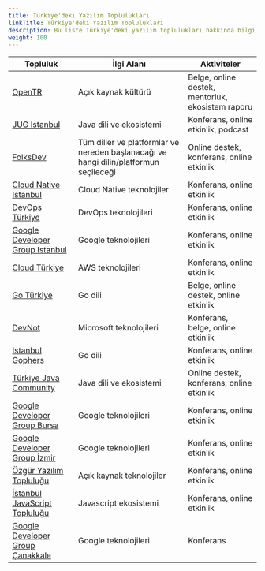 ```yaml
---
title: Türkiye'deki Yazılım Toplulukları
linkTitle: Türkiye'deki Yazılım Toplulukları
description: Bu liste Türkiye'deki yazılım toplulukları hakkında bilgi içermektedir
weight: 100
---
```


| **Topluluk**                                                                               | **İlgi Alanı**                                                                        | **Aktiviteler**                                   |
|--------------------------------------------------------------------------------------------|---------------------------------------------------------------------------------------|---------------------------------------------------|
| [OpenTR](https://opentr.foundation/)                                                       | Açık kaynak kültürü                                                                   | Belge, online destek, mentorluk, ekosistem raporu |
| [JUG Istanbul](https://www.jugistanbul.org/)                                               | Java dili ve ekosistemi                                                               | Konferans, online etkinlik, podcast               |
| [FolksDev](https://bento.me/folksdev)                                                      | Tüm diller ve platformlar ve nereden başlanacağı ve hangi dilin/platformun seçileceği | Online destek, konferans, online etkinlik         |
| [Cloud Native Istanbul](https://community.cncf.io/istanbul/)                               | Cloud Native teknolojiler                                                             | Konferans, online etkinlik                        |
| [DevOps Türkiye](https://www.youtube.com/@DevOpsTurkey/streams)                            | DevOps teknolojileri                                                                  | Konferans, online etkinlik                        |
| [Google Developer Group Istanbul](https://gdg.community.dev/gdg-istanbul/)                 | Google teknolojileri                                                                  | Konferans, online etkinlik                        |
| [Cloud Türkiye](https://twitter.com/CloudTurkiye)                                          | AWS teknolojileri                                                                     | Konferans, online etkinlik                        |
| [Go Türkiye](https://kommunity.com/goturkiye/about)                                        | Go dili                                                                               | Belge, online destek, online etkinlik             |
| [DevNot](https://twitter.com/devnot_)                                                      | Microsoft teknolojileri                                                               | Konferans, belge, online etkinlik                 |
| [Istanbul Gophers](https://kommunity.com/istanbul-gophers/about)                           | Go dili                                                                               | Konferans, online etkinlik                        |
| [Türkiye Java Community](https://bento.me/turkiye-java-community)                          | Java dili ve ekosistemi                                                               | Online destek, konferans, online etkinlik         |
| [Google Developer Group Bursa](https://twitter.com/gdgbursa)                               | Google teknolojileri                                                                  | Konferans, online etkinlik                        |
| [Google Developer Group İzmir](https://gdgizmir.org/)                                      | Google teknolojileri                                                                  | Konferans, online etkinlik                        |
| [Özgür Yazılım Topluluğu](https://twitter.com/OzgurTopluluk)                               | Açık kaynak teknolojiler                                                              | Konferans, online etkinlik                        |
| [İstanbul JavaScript Topluluğu](https://kommunity.com/istanbul-javascript-toplulugu/about) | Javascript ekosistemi                                                                 | Konferans, online etkinlik                        |
| [Google Developer Group Çanakkale](https://kommunity.com/gdg-canakkale/about)              | Google teknolojileri                                                                  | Konferans                                         |
